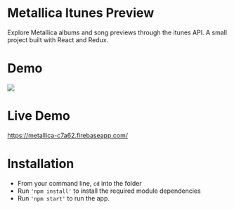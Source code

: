 # Metallica Itunes Preview

Explore Metallica albums and song previews through the itunes API. A small project built with React and Redux.

# Demo

![](met1.gif)

# Live Demo

https://metallica-c7a62.firebaseapp.com/


# Installation 

- From your command line, ```cd``` into the folder
- Run ```'npm install'``` to install the required module dependencies
- Run ```'npm start'``` to run the app.



